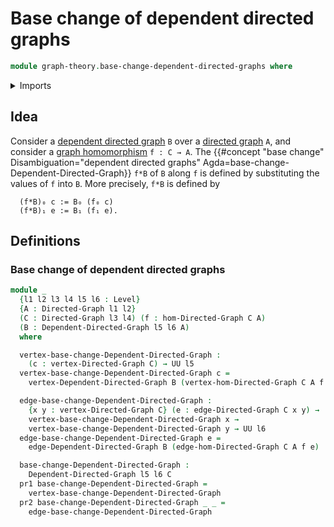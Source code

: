 # Base change of dependent directed graphs

```agda
module graph-theory.base-change-dependent-directed-graphs where
```

<details><summary>Imports</summary>

```agda
open import foundation.dependent-pair-types
open import foundation.universe-levels

open import graph-theory.dependent-directed-graphs
open import graph-theory.directed-graphs
open import graph-theory.morphisms-directed-graphs
```

</details>

## Idea

Consider a [dependent directed graph](graph-theory.dependent-directed-graphs.md)
`B` over a [directed graph](graph-theory.directed-graphs.md) `A`, and consider a
[graph homomorphism](graph-theory.morphisms-directed-graphs.md) `f : C → A`. The
{{#concept "base change" Disambiguation="dependent directed graphs" Agda=base-change-Dependent-Directed-Graph}}
`f*B` of `B` along `f` is defined by substituting the values of `f` into `B`.
More precisely, `f*B` is defined by

```text
  (f*B)₀ c := B₀ (f₀ c)
  (f*B)₁ e := B₁ (f₁ e).
```

## Definitions

### Base change of dependent directed graphs

```agda
module _
  {l1 l2 l3 l4 l5 l6 : Level}
  {A : Directed-Graph l1 l2}
  (C : Directed-Graph l3 l4) (f : hom-Directed-Graph C A)
  (B : Dependent-Directed-Graph l5 l6 A)
  where

  vertex-base-change-Dependent-Directed-Graph :
    (c : vertex-Directed-Graph C) → UU l5
  vertex-base-change-Dependent-Directed-Graph c =
    vertex-Dependent-Directed-Graph B (vertex-hom-Directed-Graph C A f c)

  edge-base-change-Dependent-Directed-Graph :
    {x y : vertex-Directed-Graph C} (e : edge-Directed-Graph C x y) →
    vertex-base-change-Dependent-Directed-Graph x →
    vertex-base-change-Dependent-Directed-Graph y → UU l6
  edge-base-change-Dependent-Directed-Graph e =
    edge-Dependent-Directed-Graph B (edge-hom-Directed-Graph C A f e)

  base-change-Dependent-Directed-Graph :
    Dependent-Directed-Graph l5 l6 C
  pr1 base-change-Dependent-Directed-Graph =
    vertex-base-change-Dependent-Directed-Graph
  pr2 base-change-Dependent-Directed-Graph _ _ =
    edge-base-change-Dependent-Directed-Graph
```
